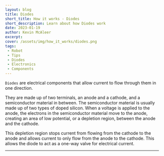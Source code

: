```yaml
---
layout: blog
title: Diodes
short_title: How it works - Diodes
short_description: Learn about how Diodes work
date: 2023-01-19
author: Kevin McAleer
excerpt: 
cover: /assets/img/how_it_works/diodes.png
tags:
 - Robot
 - Tips
 - Diodes 
 - Electronics
 - Components
---
```


`Diodes` are electrical components that allow current to flow through them in one direction.

They are made up of two terminals, an anode and a cathode, and a semiconductor material in between. The semiconductor material is usually made up of two types of doped silicon. When a voltage is applied to the anode, the electrons in the semiconductor material move to the anode, creating an area of low potential, or a depletion region, between the anode and the cathode.

This depletion region stops current from flowing from the cathode to the anode and allows current to only flow from the anode to the cathode. This allows the diode to act as a one-way valve for electrical current.

---
